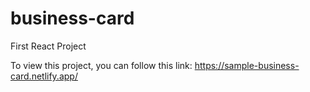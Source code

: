 # business-card
First React Project

To view this project, you can follow this link:
https://sample-business-card.netlify.app/
